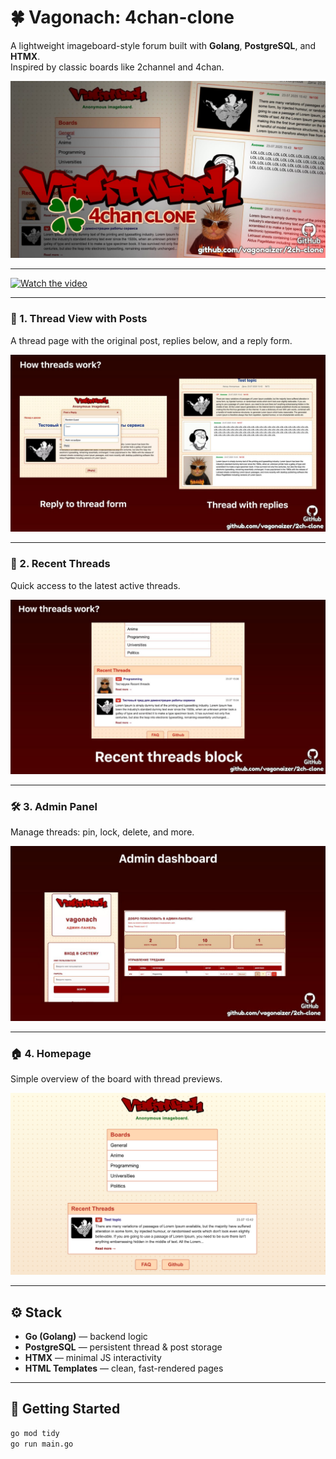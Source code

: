 # 🍀 Vagonach: 4chan-clone

A lightweight imageboard-style forum built with **Golang**, **PostgreSQL**, and **HTMX**.  
Inspired by classic boards like 2channel and 4chan.

![Header](/images/1.jpg)

---

[![Watch the video](https://i.sstatic.net/Vp2cE.png)](https://www.youtube.com/watch?v=QW0xHsxjweg)


---

### 💬 1. Thread View with Posts

A thread page with the original post, replies below, and a reply form.

![Thread View](/images/2.jpg)

---

### 🧵 2. Recent Threads

Quick access to the latest active threads.

![Recent Threads](/images/3.jpg)

---

### 🛠️ 3. Admin Panel

Manage threads: pin, lock, delete, and more.

![Admin Panel](/images/4.jpg)

---

### 🏠 4. Homepage

Simple overview of the board with thread previews.

![Homepage](/images/5.png)

---

## ⚙️ Stack

- **Go (Golang)** — backend logic
- **PostgreSQL** — persistent thread & post storage
- **HTMX** — minimal JS interactivity
- **HTML Templates** — clean, fast-rendered pages

---

## 🚀 Getting Started

```bash
go mod tidy
go run main.go
